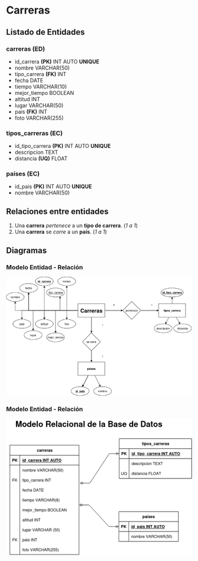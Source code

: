 # Carreras

## Listado de Entidades

### carreras **(ED)**

- id_carrera **(PK)** INT AUTO **UNIQUE**
- nombre VARCHAR(50)
- tipo_carrera **(FK)** INT
- fecha DATE
- tiempo VARCHAR(10)
- mejor_tiempo BOOLEAN
- altitud INT
- lugar VARCHAR(50)
- pais **(FK)** INT
- foto VARCHAR(255)

### tipos_carreras **(EC)**

- id_tipo_carrera **(PK)** INT AUTO **UNIQUE**
- descripcion TEXT
- distancia **(UQ)** FLOAT 

### países **(EC)**

- id_pais **(PK)** INT AUTO **UNIQUE**
- nombre VARCHAR(50)


## Relaciones entre entidades

1. Una **carrera** _pertenece_ a un **tipo de carrera**. (_1 a 1_)
1. Una **carrera** se _corre_ a un **país**. (_1 a 1_)


## Diagramas

### Modelo Entidad - Relación

![Modelo Entidad - Relación](./CarrerasModeloE-R.png)

### Modelo Entidad - Relación

![Modelo Relacional de la Base de Datos](./ModeloRelacionalBBDD.png)